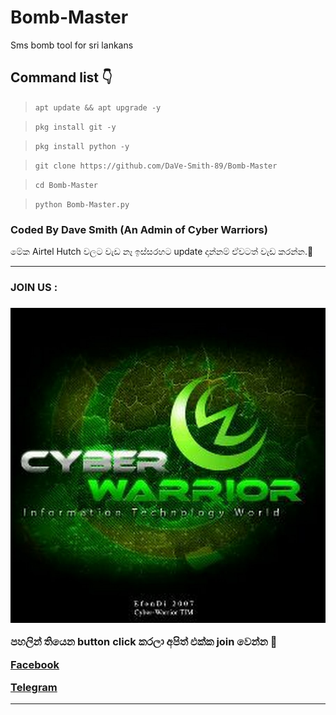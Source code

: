 # Bomb-Master

Sms bomb tool for sri lankans

## Command list 👇

>`apt update && apt upgrade -y`

>`pkg install git -y`

>`pkg install python -y`

>`git clone https://github.com/DaVe-Smith-89/Bomb-Master`

>`cd Bomb-Master`

>`python Bomb-Master.py`

### Coded By Dave Smith (An Admin of Cyber Warriors)

මේක Airtel Hutch වලට වැඩ නෑ ඉස්සරහට update දාන්නම් ඒවටත් වැඩ කරන්න.🙂

<hr colour="Red" size="10">
<h3>JOIN US :<h3/>
<img src="400086900718_114430.jpg">

<br>


පහලින් තියෙන button click කරලා අපිත් එක්ක join වෙන්න 🖤

<a href="https://www.facebook.com/groups/424580708746052/?ref=share"> Facebook </a>

<a href="http://t.me/By_sstp"> Telegram  </a>

<hr colour="Red" size="10">


